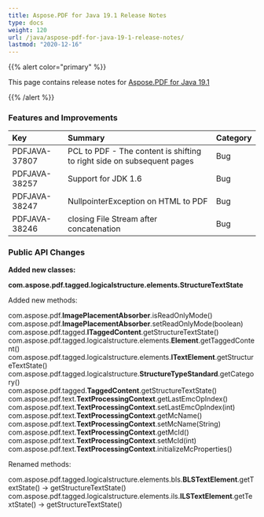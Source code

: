 ```yaml
---
title: Aspose.PDF for Java 19.1 Release Notes
type: docs
weight: 120
url: /java/aspose-pdf-for-java-19-1-release-notes/
lastmod: "2020-12-16"
---
```


{{% alert color="primary" %}} 

This page contains release notes for [Aspose.PDF for Java 19.1](https://repository.aspose.com/repo/com/aspose/aspose-pdf/19.1/)

{{% /alert %}} 
### **Features and Improvements**

|**Key**|**Summary**|**Category**|
| :- | :- | :- |
|PDFJAVA-37807|PCL to PDF - The content is shifting to right side on subsequent pages  |Bug|
|PDFJAVA-38257|Support for JDK 1.6|Bug|
|PDFJAVA-38247|NullpointerException on HTML to PDF|Bug|
|PDFJAVA-38246|closing File Stream after concatenation|Bug|
### **Public API Changes**
**Added new classes:**

**com.aspose.pdf.tagged.logicalstructure.elements.StructureTextState**

Added new methods:

com.aspose.pdf.**ImagePlacementAbsorber**.isReadOnlyMode()   
com.aspose.pdf.**ImagePlacementAbsorber**.setReadOnlyMode(boolean)   
com.aspose.pdf.tagged.**ITaggedContent**.getStructureTextState()   
com.aspose.pdf.tagged.logicalstructure.elements.**Element**.getTaggedContent()   
com.aspose.pdf.tagged.logicalstructure.elements.**ITextElement**.getStructureTextState()   
com.aspose.pdf.tagged.logicalstructure.**StructureTypeStandard**.getCategory()   
com.aspose.pdf.tagged.**TaggedContent**.getStructureTextState()   
com.aspose.pdf.text.**TextProcessingContext**.getLastEmcOpIndex()   
com.aspose.pdf.text.**TextProcessingContext**.setLastEmcOpIndex(int)   
com.aspose.pdf.text.**TextProcessingContext**.getMcName()   
com.aspose.pdf.text.**TextProcessingContext**.setMcName(String)   
com.aspose.pdf.text.**TextProcessingContext**.getMcId()   
com.aspose.pdf.text.**TextProcessingContext**.setMcId(int)   
com.aspose.pdf.text.**TextProcessingContext**.initializeMcProperties()   

Renamed methods:

com.aspose.pdf.tagged.logicalstructure.elements.bls.**BLSTextElement**.getTextState() -> getStructureTextState()   
com.aspose.pdf.tagged.logicalstructure.elements.ils.**ILSTextElement**.getTextState() -> getStructureTextState()   
